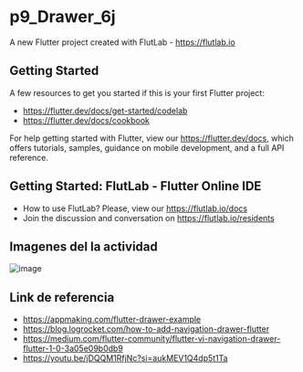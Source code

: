 # p9_Drawer_6j

A new Flutter project created with FlutLab - https://flutlab.io

## Getting Started

A few resources to get you started if this is your first Flutter project:

- https://flutter.dev/docs/get-started/codelab
- https://flutter.dev/docs/cookbook

For help getting started with Flutter, view our
https://flutter.dev/docs, which offers tutorials,
samples, guidance on mobile development, and a full API reference.

## Getting Started: FlutLab - Flutter Online IDE

- How to use FlutLab? Please, view our https://flutlab.io/docs
- Join the discussion and conversation on https://flutlab.io/residents
## Imagenes del la actividad
![image](https://github.com/LGonzalezMendoza/mydrawer/assets/143547970/74f81c19-b8cb-49cf-b3f3-f914dcc7586c)

## Link de referencia
- https://appmaking.com/flutter-drawer-example
- https://blog.logrocket.com/how-to-add-navigation-drawer-flutter
- https://medium.com/flutter-community/flutter-vi-navigation-drawer-flutter-1-0-3a05e09b0db9
- https://youtu.be/jDQQM1RfjNc?si=aukMEV1Q4dp5t1Ta
